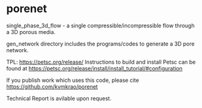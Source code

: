 # porenet

single_phase_3d_flow - a single compressible/incompressible flow through a 3D porous media.

gen_network  directory includes the programs/codes to generate a 3D pore network. 

TPL: https://petsc.org/release/ 
Instructions to build and install Petsc can be found at https://petsc.org/release/install/install_tutorial/#configuration

If you publish work which uses this code, please cite 
https://github.com/kvmkrao/porenet

Technical Report is avilable upon request.

